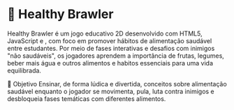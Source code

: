 # 🥦 Healthy Brawler
Healthy Brawler é um jogo educativo 2D desenvolvido com HTML5, JavaScript e <canvas>, com foco em promover hábitos de alimentação saudável entre estudantes. Por meio de fases interativas e desafios com inimigos "não saudáveis", os jogadores aprendem a importância de frutas, legumes, beber mais água e outros alimentos e habitos essenciais para uma vida equilibrada.

🎯 Objetivo
Ensinar, de forma lúdica e divertida, conceitos sobre alimentação saudável enquanto o jogador se movimenta, pula, luta contra inimigos e desbloqueia fases temáticas com diferentes alimentos.
